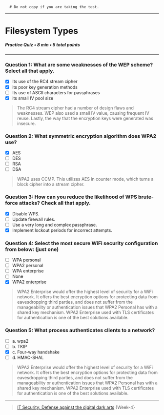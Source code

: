 ```
  # Do not copy if you are taking the test.
```
--- 

# Filesystem Types   
##### Practice Quiz • 8 min • 5 total points 
----- 

### **Question 1:** What are some weaknesses of the WEP scheme? Select all that apply.

- [x] Its use of the RC4 stream cipher 
- [x] its poor key generation methods 
- [ ] Its use of ASCII characters for passphrases 
- [x] its small IV pool size
> The RC4 stream cipher had a number of design flaws and weaknesses. WEP also used a small IV value, causing frequent IV reuse. Lastly, the way that the encryption keys were generated was insecure.



### **Question 2:** What symmetric encryption algorithm does WPA2 use?

- [x] AES
- [ ] DES
- [ ] RSA
- [ ] DSA
> WPA2 uses CCMP. This utilizes AES in counter mode, which turns a block cipher into a stream cipher.



### **Question 3:** How can you reduce the likelihood of WPS brute-force attacks? Check all that apply.

- [x] Disable WPS.
- [ ] Update firewall rules.
- [ ] Use a very long and complex passphrase.
- [x] Implement lockout periods for incorrect attempts.

### **Question 4:** Select the most secure WiFi security configuration from below: (just one)

- [ ] WPA personal
- [ ] WPA2 personal
- [ ] WPA enterprise
- [ ] None
- [x] WPA2 enterprise
> WPA2 Enterprise would offer the highest level of security for a WiFi network. It offers the best encryption options for protecting data from eavesdropping third parties, and does not suffer from the manageability or authentication issues that WPA2 Personal has with a shared key mechanism. WPA2 Enterprise used with TLS certificates for authentication is one of the best solutions available.  


### **Question 5:** What process authenticates clients to a network?

- [ ] a. wpa2
- [ ] b. TKIP
- [x] c. Four-way handshake
- [ ] d. HMAC-SHAL
> WPA2 Enterprise would offer the highest level of security for a WiFi network. It offers the best encryption options for protecting data from eavesdropping third parties, and does not suffer from the manageability or authentication issues that WPA2 Personal has with a shared key mechanism. WPA2 Enterprise used with TLS certificates for authentication is one of the best solutions available.



--- 
> [IT Security: Defense against the digital dark arts](https://www.coursera.org/learn/it-security/) {Week-4} 
